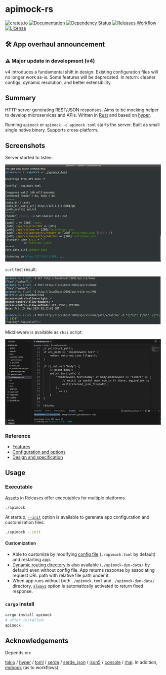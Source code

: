 # apimock-rs

[![crates.io](https://img.shields.io/crates/v/apimock?label=latest)](https://crates.io/crates/apimock)
[![Documentation](https://docs.rs/apimock/badge.svg?version=latest)](https://docs.rs/apimock)
[![Dependency Status](https://deps.rs/crate/apimock/latest/status.svg)](https://deps.rs/crate/apimock)
[![Releases Workflow](https://github.com/nabbisen/apimock-rs/actions/workflows/release-executable.yaml/badge.svg)](https://github.com/nabbisen/apimock-rs/actions/workflows/release-executable.yaml)
[![License](https://img.shields.io/github/license/nabbisen/apimock-rs)](https://github.com/nabbisen/apimock-rs/blob/main/LICENSE)

## 🛠️ App overhaul announcement

### ⚠️ Major update in development (v4)

v4 introduces a fundamental shift in design. Existing configuration files will no longer work as-is. Some features will be deprecated.
In return: cleaner configs, dynamic resolution, and better extensibility.

## Summary

HTTP server generating REST/JSON responses. Aims to be mocking helper to develop microservices and APIs. Written in [Rust](https://www.rust-lang.org/) and based on [hyper](https://hyper.rs/).

Running `apimock` or `apimock -c apimock.toml` starts the server. Built as small single native binary. Supports cross-platform.

## Screenshots

Server started to listen:

![server starts](docs/.assets/demo-01.png)

`curl` test result:

![server responds](docs/.assets/demo-02.png)

Middleware is available as `rhai` script:

![server responds](docs/.assets/demo-03.png)

### Reference

- [Features](docs/FEATURES.md)
- [Configuration and options](docs/CONFIGURE.md)
- [Design and specification](docs/SPECS.md)

## Usage

### Executable

[Assets](https://github.com/nabbisen/apimock-rs/releases/latest) in Releases offer executables for multiple platforms.

```sh
./apimock
```

At startup, [`--init`](docs/CONFIGURE.md#--init) option is available to gerenate app configuration and customization files:

```sh
./apimock --init
```

#### Customization

- Able to customize by modifying [config file](docs/CONFIGURE.md) (`./apimock.toml` by default) and restarting app.
- [Dynamic routing directory](docs/CONFIGURE.md#generaldyn_data_dir) is also available (`./apimock-dyn-data/` by default) even without config file. App returns response by associating request URL path with relative file path under it.
- When app runs without both `./apimock.toml` and `./apimock-dyn-data/` directory, [`always`](./CONFIGURE.md#configuration) option is automatically activated to return fixed response.

### `cargo` install

```sh
cargo install apimock
# after installed:
apimock
```

## Acknowledgements

Depends on:

[tokio](https://github.com/tokio-rs/tokio) / [hyper](https://hyper.rs/) / [toml](https://github.com/toml-rs/toml) / [serde](https://serde.rs/) / [serde_json](https://github.com/serde-rs/json) / [json5](https://github.com/callum-oakley/json5-rs) / [console](https://github.com/console-rs/console) / [rhai](https://github.com/rhaiscript/rhai). In addition, [mdbook](https://github.com/rust-lang/mdBook) (as to workflows)
